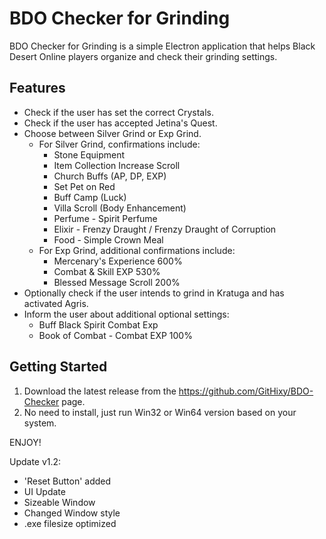 # BDO Checker for Grinding

BDO Checker for Grinding is a simple Electron application that helps Black Desert Online players organize and check their grinding settings.

## Features

- Check if the user has set the correct Crystals.
- Check if the user has accepted Jetina's Quest.
- Choose between Silver Grind or Exp Grind.
  - For Silver Grind, confirmations include:
    - Stone Equipment
    - Item Collection Increase Scroll
    - Church Buffs (AP, DP, EXP)
    - Set Pet on Red
    - Buff Camp (Luck)
    - Villa Scroll (Body Enhancement)
    - Perfume - Spirit Perfume
    - Elixir - Frenzy Draught / Frenzy Draught of Corruption
    - Food - Simple Crown Meal
  - For Exp Grind, additional confirmations include:
    - Mercenary's Experience 600%
    - Combat & Skill EXP 530%
    - Blessed Message Scroll 200%
- Optionally check if the user intends to grind in Kratuga and has activated Agris.
- Inform the user about additional optional settings:
  - Buff Black Spirit Combat Exp
  - Book of Combat - Combat EXP 100%

## Getting Started

1. Download the latest release from the https://github.com/GitHixy/BDO-Checker page.
2. No need to install, just run Win32 or Win64 version based on your system.

ENJOY!


Update v1.2:

- 'Reset Button' added
- UI Update
- Sizeable Window
- Changed Window style
- .exe filesize optimized
